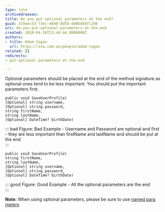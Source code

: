 ```yaml
---
type: rule
archivedreason: 
title: Do you put optional parameters at the end?
guid: 319aec53-73ec-4049-8d58-8d0bd84fc246
uri: do-you-put-optional-parameters-at-the-end
created: 2018-04-26T23:44:44.0000000Z
authors:
- title: Adam Cogan
  url: https://ssw.com.au/people/adam-cogan
related: []
redirects:
- put-optional-parameters-at-the-end

---
```


Optional parameters should be placed at the end of the method signature as optional ones tend to be less important. You should put the important parameters first.


<!--endintro-->



```
public void SaveUserProfile(
[Optional] string username,
[Optional] string password,
string firstName,
string lastName, 
[Optional] DateTime? birthDate)
```



::: bad
Figure: Bad Example - Username and Password are optional and first - they are less important than firstName and lastName and should be put at the end  
:::





```
public void SaveUserProfile(
string firstName,
string lastName, 
[Optional] string username,
[Optional] string password,
[Optional] DateTime? birthDate)
```



::: good
Figure: Good Example - All the optional parameters are the end  
:::



**Note:** When using optional parameters, please be sure to use [named para meters](/when-to-use-named-parameters)
